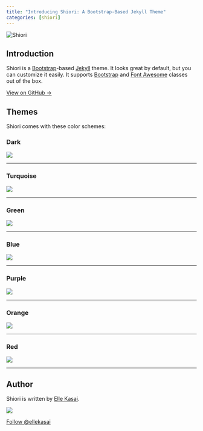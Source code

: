 ```yaml
---
title: "Introducing Shiori: A Bootstrap-Based Jekyll Theme"
categories: [shiori]
---
```


![Shiori](https://cloud.githubusercontent.com/assets/992008/3955483/2b9a77ae-2702-11e4-9f28-6afb051271de.png)

## Introduction

Shiori is a [Bootstrap](http://getbootstrap.com/)-based [Jekyll](http://jekyllrb.com/) theme. It looks great by default, but you can customize it easily. It supports [Bootstrap](http://getbootstrap.com) and [Font Awesome](http://fontawesome.io) classes out of the box.

<a href="https://github.com/ellekasai/shiori" target="_blank" class="btn btn-primary"><i class="fa fa-github fa-lg"></i> View on GitHub &rarr;</a>

## Themes

Shiori comes with these color schemes:

### Dark

![](http://cl.ly/image/3d3T3b3E0b45/screenshot%202014-08-30%20at%206.48.56%20PM.png)

---

### Turquoise

![](http://cl.ly/image/1s1k3m1E3n37/screenshot%202014-08-30%20at%206.49.02%20PM.png)

---

### Green

![](http://cl.ly/image/0G0G3u392I11/screenshot%202014-08-30%20at%206.49.08%20PM.png)

---

### Blue

![](http://cl.ly/image/1V1C0n2U0c1s/screenshot%202014-08-30%20at%206.49.14%20PM.png)

---

### Purple

![](http://cl.ly/image/1V283M0f1K08/screenshot%202014-08-30%20at%206.49.19%20PM.png)

---

### Orange

![](http://cl.ly/image/2d2k010J3z3g/screenshot%202014-08-30%20at%206.49.24%20PM.png)

---

### Red

![](http://cl.ly/image/10080E2G3c1e/screenshot%202014-08-30%20at%206.49.31%20PM.png)

---

## Author

Shiori is written by [Elle Kasai](https://twitter.com/ellekasai).

![](https://avatars0.githubusercontent.com/u/2410692?v=2&s=200)

<p><a href="https://twitter.com/ellekasai" class="twitter-follow-button" data-show-count="true" data-size="large" data-dnt="true">Follow @ellekasai</a></p>
